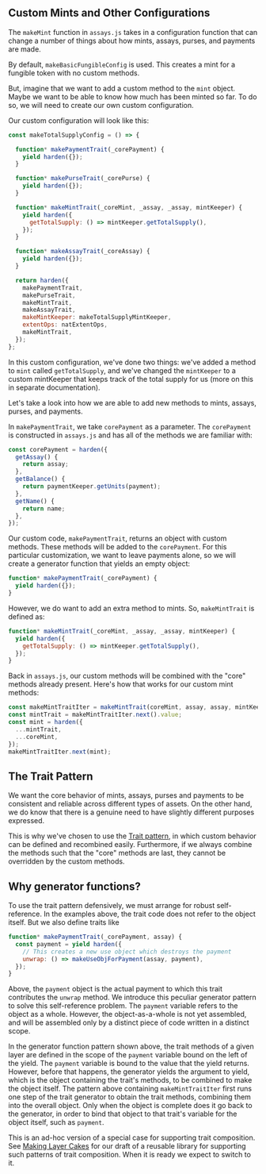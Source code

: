 ## Custom Mints and Other Configurations

The `makeMint` function in `assays.js` takes in a configuration
function that can change a number of things about how mints, assays,
purses, and payments are made.

By default, `makeBasicFungibleConfig` is used. This creates a mint for
a fungible token with no custom methods.

But, imagine that we want to add a custom method to the `mint` object.
Maybe we want to be able to know how much has been minted so far. To
do so, we will need to create our own custom configuration.

Our custom configuration will look like this:

```js
const makeTotalSupplyConfig = () => {

  function* makePaymentTrait(_corePayment) {
    yield harden({});
  }

  function* makePurseTrait(_corePurse) {
    yield harden({});
  }

  function* makeMintTrait(_coreMint, _assay, _assay, mintKeeper) {
    yield harden({
      getTotalSupply: () => mintKeeper.getTotalSupply(),
    });
  }

  function* makeAssayTrait(_coreAssay) {
    yield harden({});
  }

  return harden({
    makePaymentTrait,
    makePurseTrait,
    makeMintTrait,
    makeAssayTrait,
    makeMintKeeper: makeTotalSupplyMintKeeper,
    extentOps: natExtentOps,
    makeMintTrait,
  });
};
```

In this custom configuration, we've done two things: we've added a
method to `mint` called `getTotalSupply`, and we've changed the
`mintKeeper` to a custom mintKeeper that keeps track of the total
supply for us (more on this in separate documentation).

Let's take a look into how we are able to add new methods to mints,
assays, purses, and payments.

In `makePaymentTrait`, we take `corePayment` as a parameter. The
`corePayment` is constructed in `assays.js` and has all of the
methods we are familiar with:

```js
const corePayment = harden({
  getAssay() {
    return assay;
  },
  getBalance() {
    return paymentKeeper.getUnits(payment);
  },
  getName() {
    return name;
  },
});
```

Our custom code, `makePaymentTrait`, returns an object with custom methods.
These methods will be added to the `corePayment`. For this particular
customization, we want to leave payments alone, so we will create a
generator function that yields an empty object:

```js
function* makePaymentTrait(_corePayment) {
  yield harden({});
}
```

However, we do want to add an extra method to mints. So,
`makeMintTrait` is defined as:

```js
function* makeMintTrait(_coreMint, _assay, _assay, mintKeeper) {
  yield harden({
    getTotalSupply: () => mintKeeper.getTotalSupply(),
  });
}
```

Back in `assays.js`, our custom methods will be combined with the
"core" methods already present. Here's how that works for our custom
mint methods:

```js
const makeMintTraitIter = makeMintTrait(coreMint, assay, assay, mintKeeper);
const mintTrait = makeMintTraitIter.next().value;
const mint = harden({
  ...mintTrait,
  ...coreMint,
});
makeMintTraitIter.next(mint);
```

## The Trait Pattern

We want the core behavior of mints, assays, purses and payments to be
consistent and reliable across different types of assets. On the other
hand, we do know that there is a genuine need to have slightly
different purposes expressed.

This is why we've chosen to use the [Trait
pattern](https://en.wikipedia.org/wiki/Trait_%28computer_programming%29),
in which custom behavior can be defined and recombined easily.
Furthermore, if we always combine the methods such that the "core"
methods are last, they cannot be overridden by the custom methods.

## Why generator functions?

To use the trait pattern defensively, we must arrange for robust self-reference. In the examples above, the trait code does not refer to the object itself. But we also define traits like

```js
function* makePaymentTrait(_corePayment, assay) {
  const payment = yield harden({
    // This creates a new use object which destroys the payment
    unwrap: () => makeUseObjForPayment(assay, payment),
  });
}
```

Above, the `payment` object is the actual payment to which this trait contributes the `unwrap` method. We introduce this peculiar generator pattern to solve this self-reference problem. The `payment` variable refers to the object as a whole. However, the object-as-a-whole is not yet assembled, and will be assembled only by a distinct piece of code written in a distinct scope.

In the generator function pattern shown above, the trait methods of a given layer are defined in the scope of the `payment` variable bound on the left of the yield. The `payment` variable is bound to the value that the yield returns. However, before that happens, the generator yields the argument to yield, which is the object containing the trait's methods, to be combined to make the object itself. The pattern above containing `makeMintTraitIter` first runs one step of the trait generator to obtain the trait methods, combining them into the overall object. Only when the object is complete does it go back to the generator, in order to bind that object to that trait's variable for the object itself, such as `payment`.

This is an ad-hoc version of a special case for supporting trait composition. See [Making Layer Cakes](https://github.com/Agoric/layer-cake) for our draft of a reusable library for supporting such patterns of trait composition. When it is ready we expect to switch to it.
